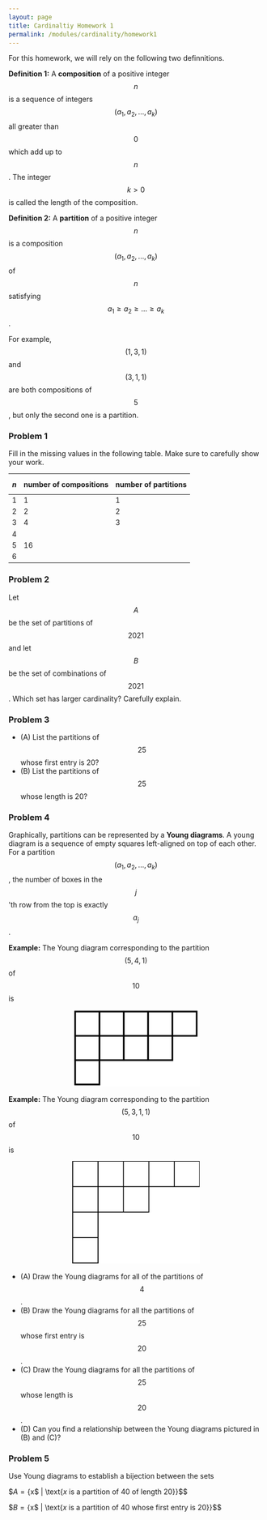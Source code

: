 ```yaml
---
layout: page
title: Cardinaltiy Homework 1
permalink: /modules/cardinality/homework1
---
```


For this homework, we will rely on the following two definnitions.

**Definition 1:** A **composition** of a positive integer $$n$$ is a sequence of integers $$(a_1,a_2,\dots,a_k)$$ all greater than $$0$$ which add up to $$n$$.  The integer $$k>0$$ is called the length of the composition.

**Definition 2:** A **partition** of a positive integer $$n$$ is a composition $$(a_1,a_2,\dots,a_k)$$ of $$n$$ satisfying $$a_1\geq a_2\geq\dots\geq a_k$$.

For example, $$(1,3,1)$$ and $$(3,1,1)$$ are both compositions of $$5$$, but only the second one is a partition.

### Problem 1

Fill in the missing values in the following table.  Make sure to carefully show your work.

| $$n$$ | number of compositions | number of partitions |
| ----- | ---------------------- | -------------------- |
|   1   |          1             |          1           |
|   2   |          2             |          2           |
|   3   |          4             |          3           |
|   4   |                        |                      |
|   5   |         16             |                      |
|   6   |                        |                      |

### Problem 2

Let $$A$$ be the set of partitions of $$2021$$ and let $$B$$ be the set of combinations of $$2021$$.  Which set has larger cardinality?  Carefully explain.

### Problem 3

* (A) List the partitions of $$25$$ whose first entry is 20?
* (B) List the partitions of $$25$$ whose length is 20?

### Problem 4

Graphically, partitions can be represented by a **Young diagrams**.  A young diagram is a sequence of empty squares left-aligned on top of each other.
For a partition $$(a_1,a_2,\dots,a_k)$$, the number of boxes in the $$j$$'th row from the top is exactly $$a_j$$.

**Example:** The Young diagram corresponding to the partition $$(5,4,1)$$ of $$10$$ is

<p align="center"><img src="fig/young-diagram.png" width="50%"/></p>

**Example:** The Young diagram corresponding to the partition $$(5,3,1,1)$$ of $$10$$ is 

<p align="center"><img src="fig/young-diagram-2.jpg" width="50%"/></p>

* (A) Draw the Young diagrams for all of the partitions of $$4$$.
* (B) Draw the Young diagrams for all the partitions of $$25$$ whose first entry is $$20$$.
* (C) Draw the Young diagrams for all the partitions of $$25$$ whose length is $$20$$.
* (D) Can you find a relationship between the Young diagrams pictured in (B) and (C)?

### Problem 5

Use Young diagrams to establish a bijection between the sets

$$A = \{$x$ | \text{$x$ is a partition of $40$ of length $20$}\}$$

$$B = \{$x$ | \text{$x$ is a partition of $40$ whose first entry is $20$}\}$$

